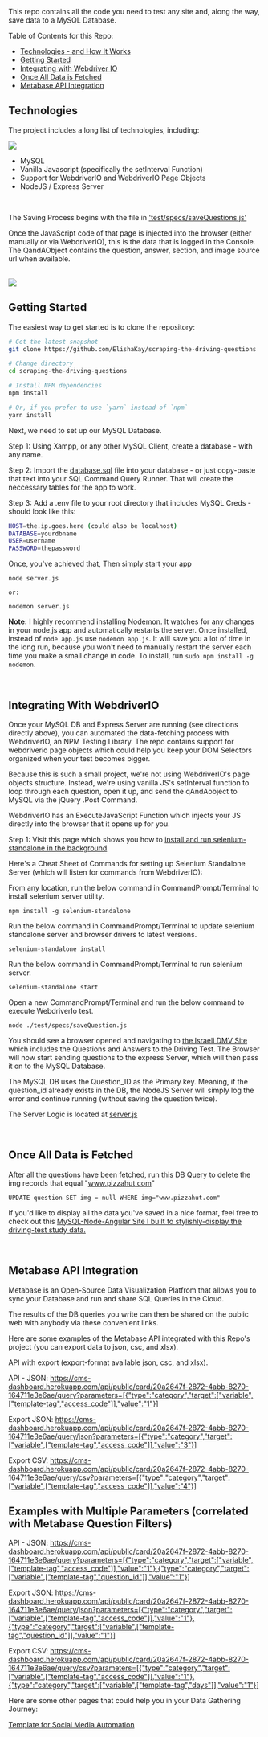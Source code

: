 
This repo contains all the code you need to test any site and, along the way, save data to a MySQL Database.

Table of Contents for this Repo:

- [Technologies - and How It Works](#technologies)
- [Getting Started](#getting-started)
- [Integrating with Webdriver IO](#integrating-with-webdriverio)
- [Once All Data is Fetched](#once-all-data-is-fetched)
- [Metabase API Integration](#metabase-api-integration)


Technologies
--------

The project includes a long list of technologies, including:

<img src="data-flow.png">

- MySQL
- Vanilla Javascript (specifically the setInterval Function)
- Support for WebdriverIO and WebdriverIO Page Objects
- NodeJS / Express Server 

<br>

The Saving Process begins with the file in <a href="https://github.com/ElishaKay/WebdriverIO-Automation/blob/master/test/specs/saveQuestions.js">'test/specs/saveQuestions.js'</a>

Once the JavaScript code of that page is injected into the browser (either manually or via WebdriverIO), this is the data that is logged in the Console. The QandAObject contains the question, answer, section, and image source url when available.

<br>

<img src="qAndA.PNG">

<br>

Getting Started
---------------

The easiest way to get started is to clone the repository:

```bash
# Get the latest snapshot
git clone https://github.com/ElishaKay/scraping-the-driving-questions

# Change directory
cd scraping-the-driving-questions

# Install NPM dependencies
npm install

# Or, if you prefer to use `yarn` instead of `npm`
yarn install

```

Next, we need to set up our MySQL Database.

Step 1: Using Xampp, or any other MySQL Client, create a database - with any name.

Step 2: Import the <a href="https://github.com/ElishaKay/scraping-the-driving-questions/blob/master/database.sql">database.sql</a> file into your database - or just copy-paste that text into your SQL Command Query Runner. That will create the neccessary tables for the app to work.

Step 3: Add a .env file to your root directory that includes MySQL Creds - should look like this:


```bash
HOST=the.ip.goes.here (could also be localhost)	
DATABASE=yourdbname
USER=username
PASSWORD=thepassword

```


Once, you've achieved that, Then simply start your app

```
node server.js 

or:

nodemon server.js
```


**Note:** I highly recommend installing [Nodemon](https://github.com/remy/nodemon).
It watches for any changes in your  node.js app and automatically restarts the
server. Once installed, instead of `node app.js` use `nodemon app.js`. It will
save you a lot of time in the long run, because you won't need to manually
restart the server each time you make a small change in code. To install, run
`sudo npm install -g nodemon`.

<br>


Integrating With WebdriverIO
---------------

Once your MySQL DB and Express Server are running (see directions directly above), you can automated the data-fetching process with WebdriverIO, an NPM Testing Library. The repo contains support for webdriverio page objects which could help you keep your DOM Selectors organized when your test becomes bigger.

Because this is such a small project, we're not using WebdriverIO's page objects structure. Instead, we're using vanilla JS's setInterval function to loop through each question, open it up, and send the qAndAobject to MySQL via the jQuery .Post Command.

WebdriverIO has an ExecuteJavaScript Function which injects your JS directly into the browser that it opens up for you.


Step 1: Visit this page which shows you how to <a href="http://www.webdriverjs.com/a-basic-example-for-webdriverio-test/">install and run selenium-standalone in the background</a>

Here's a Cheat Sheet of Commands for setting up Selenium Standalone Server (which will listen for commands from WebdriverIO):

From any location, run the below command in CommandPrompt/Terminal to install selenium server utility.
```
npm install -g selenium-standalone
```

Run the below command in CommandPrompt/Terminal to update selenium standalone server and browser drivers to latest versions.
```
selenium-standalone install
```

Run the below command in CommandPrompt/Terminal to run selenium server.
```
selenium-standalone start
```

Open a new CommandPrompt/Terminal and run the below command to execute WebdriverIo test.
```
node ./test/specs/saveQuestion.js
```

You should see a browser opened and navigating to <a href="http://tqen.mot.gov.il/know-your-vehicle/vehicles-motorcycles">the Israeli DMV Site</a> which includes the Questions and Answers to the Driving Test. The Browser will now start sending questions to the express Server, which will then pass it on to the MySQL Database.

The MySQL DB uses the Question_ID as the Primary key. Meaning, if the question_id already exists in the DB, the NodeJS Server will simply log the error and continue running (without saving the question twice).

The Server Logic is located at <a href="https://github.com/ElishaKay/scraping-the-driving-questions/blob/master/server.js>">server.js</a>

<br>

Once All Data is Fetched
---------------


After all the questions have been fetched, run this DB Query to delete the img records that equal "www.pizzahut.com"

```
UPDATE question SET img = null WHERE img="www.pizzahut.com"
```

If you'd like to display all the data you've saved in a nice format, feel free to check out this <a href="https://github.com/ElishaKay/driving-test-ebook-store">MySQL-Node-Angular Site I built to stylishly-display the driving-test study data.</a>

<br>

Metabase API Integration
---------------

Metabase is an Open-Source Data Visualization Platfrom that allows you to sync your Database and run and share SQL Queries in the Cloud.

The results of the DB queries you write can then be shared on the public web with anybody via these convenient links.

Here are some examples of the Metabase API integrated with this Repo's project (you can export data to json, csc, and xlsx).

API with export (export-format available json, csc, and xlsx).

API - JSON: https://cms-dashboard.herokuapp.com/api/public/card/20a2647f-2872-4abb-8270-164711e3e6ae/query?parameters=[{"type":"category","target":["variable",["template-tag","access_code"]],"value":"1"}]

Export JSON: https://cms-dashboard.herokuapp.com/api/public/card/20a2647f-2872-4abb-8270-164711e3e6ae/query/json?parameters=[{"type":"category","target":["variable",["template-tag","access_code"]],"value":"3"}]

Export CSV: https://cms-dashboard.herokuapp.com/api/public/card/20a2647f-2872-4abb-8270-164711e3e6ae/query/csv?parameters=[{"type":"category","target":["variable",["template-tag","access_code"]],"value":"4"}]

<h2>Examples with Multiple Parameters (correlated with Metabase Question Filters)</h2>

API - JSON: https://cms-dashboard.herokuapp.com/api/public/card/20a2647f-2872-4abb-8270-164711e3e6ae/query?parameters=[{"type":"category","target":["variable",["template-tag","access_code"]],"value":"1"},{"type":"category","target":["variable",["template-tag","question_id"]],"value":"1"}]

Export JSON: https://cms-dashboard.herokuapp.com/api/public/card/20a2647f-2872-4abb-8270-164711e3e6ae/query/json?parameters=[{"type":"category","target":["variable",["template-tag","access_code"]],"value":"1"},{"type":"category","target":["variable",["template-tag","question_id"]],"value":"1"}]

Export CSV: https://cms-dashboard.herokuapp.com/api/public/card/20a2647f-2872-4abb-8270-164711e3e6ae/query/csv?parameters=[{"type":"category","target":["variable",["template-tag","access_code"]],"value":"1"},{"type":"category","target":["variable",["template-tag","days"]],"value":"1"}]



Here are some other pages that could help you in your Data Gathering Journey:

<a href="https://medium.com/@acoyfellow/mass-linkedin-request-without-3rd-party-software-dff998aedd23">Template for Social Media Automation</a>
